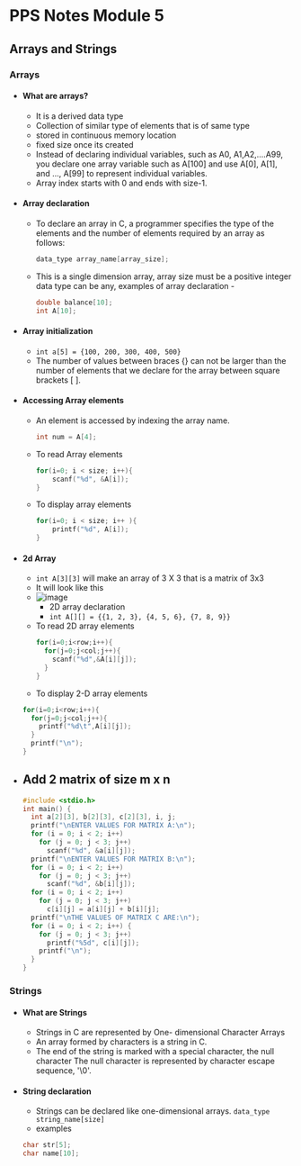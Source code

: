 # PPS Notes Module 5

## Arrays and Strings

### Arrays

- #### What are arrays?

  - It is a derived data type
  - Collection of similar type of elements that is of same type
  - stored in continuous memory location
  - fixed size once its created
  - Instead of declaring individual variables, such as A0,
    A1,A2,….A99, you declare one array variable such as A[100]
    and use A[0], A[1], and ..., A[99] to represent individual
    variables.
  - Array index starts with 0 and ends with size-1.

- #### Array declaration
  - To declare an array in C, a programmer specifies the type of
    the elements and the number of elements required by an
    array as follows:
    ```c
    data_type array_name[array_size];
    ```
  - This is a single dimension array, array size must be a positive integer
    data type can be any, examples of array declaration -
    ```c
    double balance[10];
    int A[10];
    ```
- #### Array initialization

  - `int a[5] = {100, 200, 300, 400, 500}`
  - The number of values between braces {} can not be larger than the number
    of elements that we declare for the array between square brackets [ ].

- #### Accessing Array elements
  - An element is accessed by indexing the array name.
    ```c
    int num = A[4];
    ```
  - To read Array elements
    ```c
    for(i=0; i < size; i++){
        scanf("%d", &A[i]);
    }
    ```
  - To display array elements
    ```c
    for(i=0; i < size; i++ ){
        printf("%d", A[i]);
    }
    ```
- #### 2d Array

  - `int A[3][3]` will make an array of 3 X 3 that is a matrix of 3x3
  - It will look like this
  - ![image](https://user-images.githubusercontent.com/53911515/214111673-32d2c764-ea91-437a-b1b5-66bf039ee02b.png)
    - 2D array declaration
    - `int A[][] = {{1, 2, 3}, {4, 5, 6}, {7, 8, 9}}`
  - To read 2D array elements
    ```c
    for(i=0;i<row;i++){
      for(j=0;j<col;j++){
        scanf("%d",&A[i][j]);
      }
    }
    ```
  - To display 2-D array elements

  ```c
  for(i=0;i<row;i++){
    for(j=0;j<col;j++){
      printf("%d\t",A[i][j]);
    }
    printf("\n");
  }
  ```

- ## Add 2 matrix of size m x n

  ```c
  #include <stdio.h>
  int main() {
    int a[2][3], b[2][3], c[2][3], i, j;
    printf("\nENTER VALUES FOR MATRIX A:\n");
    for (i = 0; i < 2; i++)
      for (j = 0; j < 3; j++)
        scanf("%d", &a[i][j]);
    printf("\nENTER VALUES FOR MATRIX B:\n");
    for (i = 0; i < 2; i++)
      for (j = 0; j < 3; j++)
        scanf("%d", &b[i][j]);
    for (i = 0; i < 2; i++)
      for (j = 0; j < 3; j++)
        c[i][j] = a[i][j] + b[i][j];
    printf("\nTHE VALUES OF MATRIX C ARE:\n");
    for (i = 0; i < 2; i++) {
      for (j = 0; j < 3; j++)
        printf("%5d", c[i][j]);
      printf("\n");
    }
  }
  ```

### Strings

- #### What are Strings
  - Strings in C are represented by One- dimensional Character Arrays
  - An array formed by characters is a string in C.
  - The end of the string is marked with a special character, the null
    character The null character is represented by character escape sequence,
    '\0'.
- #### String declaration
  - Strings can be declared like one-dimensional arrays.
    `data_type string_name[size]`
  - examples
   ```c
  char str[5];
  char name[10];
   ```
